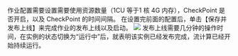 作业配置需要设置需要使用资源数量（1CU 等于1 核 4G 内存），CheckPoint 是否开启，以及 CheckPoint 的时间间隔。
在设置完前面的配置后，单击【保存并发布上线】来完成作业的发布上线以及启动。
![](https://main.qcloudimg.com/raw/c90b7194bf3ec2c2c2cd4c49c7b0ec78.png)
发布上线需要几分钟的操作时间，在实例的状态切换为“运行中”后，就表明该实例已经发布完成，流计算已经开始持续运行。
